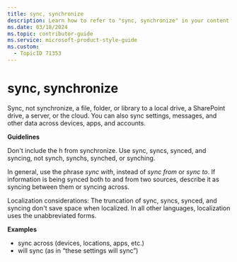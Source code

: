 ```yaml
---
title: sync, synchronize
description: Learn how to refer to "sync, synchronize" in your content.
ms.date: 03/18/2024
ms.topic: contributor-guide
ms.service: microsoft-product-style-guide
ms.custom:
  - TopicID 71353
---
```



# sync, synchronize

Sync, not synchronize, a file, folder, or library to a local drive, a SharePoint drive, a server, or the cloud. You can also sync settings, messages, and other data across devices, apps, and accounts.  

**Guidelines**

Don't include the h from synchronize. Use sync, syncs, synced, and syncing, not synch, synchs, synched, or synching.
 
In general, use the phrase *sync with*, instead of *sync from* or *sync to*. If information is being synced both to and from two sources, describe it as syncing between them or syncing across.  

Localization considerations: The truncation of sync, syncs, synced, and syncing don't save space when localized. In all other languages, localization uses the unabbreviated forms.

**Examples**

- sync across (devices, locations, apps, etc.)
- will sync (as in “these settings will sync”)

